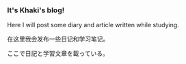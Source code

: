 ### It's Khaki's blog!
Here I will post some diary and article written while studying.

在这里我会发布一些日记和学习笔记。

ここで日記と学習文章を載っている。
